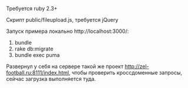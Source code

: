 Требуется ruby 2.3+

Скрипт public/fileupload.js, требуется jQuery

Запуск примера локально http://localhost:3000/:

1) bundle
2) rake db:migrate
3) bundle exec puma

Развернул у себя на сервере такой же проект http://zel-football.ru:8111/index.html, чтобы проверить кроссдоменные запросы,
сейчас загрузка выполняется туда.

